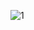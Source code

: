 ![1](https://github.com/bylickilabs/Fivem-ESX-metaldetector/assets/109308073/8e75595f-617e-42ed-8001-310165fd3c05)
